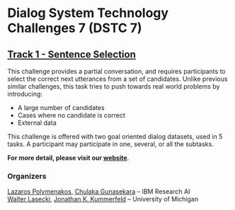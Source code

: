 # Dialog System Technology Challenges 7 (DSTC 7)

## [Track 1 - Sentence Selection](http://workshop.colips.org/dstc7/proposals/Track%201%20Merged%20Challenge%20Extended%20Desscription_v2.pdf)

This challenge provides a partial conversation, and requires participants to select the correct next utterances from a set of candidates.
Unlike previous similar challenges, this task tries to push towards real world problems by introducing:

- A large number of candidates
- Cases where no candidate is correct
- External data

This challenge is offered with two goal oriented dialog datasets, used in 5 tasks.
A participant may participate in one, several, or all the subtasks.

**For more detail, please visit our [website](https://ibm.github.io/dstc7-noesis/public/index.html)**.


### Organizers

[Lazaros Polymenakos](mailto:lcpolyme@us.ibm.com), [Chulaka Gunasekara](mailto:chulaka.gunasekara@ibm.com) – IBM Research AI <br>
[Walter Lasecki](mailto:wlasecki@umich.edu), [Jonathan K. Kummerfeld](mailto:jkummerf@umich.edu) – University of Michigan
